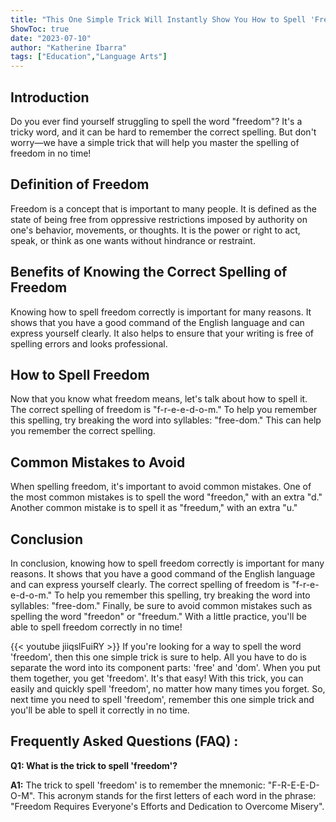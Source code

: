 ```yaml
---
title: "This One Simple Trick Will Instantly Show You How to Spell 'Freedom'!"
ShowToc: true 
date: "2023-07-10"
author: "Katherine Ibarra" 
tags: ["Education","Language Arts"]
---
```

## Introduction

Do you ever find yourself struggling to spell the word "freedom"? It's a tricky word, and it can be hard to remember the correct spelling. But don't worry—we have a simple trick that will help you master the spelling of freedom in no time! 

## Definition of Freedom 

Freedom is a concept that is important to many people. It is defined as the state of being free from oppressive restrictions imposed by authority on one's behavior, movements, or thoughts. It is the power or right to act, speak, or think as one wants without hindrance or restraint. 

## Benefits of Knowing the Correct Spelling of Freedom

Knowing how to spell freedom correctly is important for many reasons. It shows that you have a good command of the English language and can express yourself clearly. It also helps to ensure that your writing is free of spelling errors and looks professional. 

## How to Spell Freedom

Now that you know what freedom means, let's talk about how to spell it. The correct spelling of freedom is "f-r-e-e-d-o-m." To help you remember this spelling, try breaking the word into syllables: "free-dom." This can help you remember the correct spelling. 

## Common Mistakes to Avoid

When spelling freedom, it's important to avoid common mistakes. One of the most common mistakes is to spell the word "freedon," with an extra "d." Another common mistake is to spell it as "freedum," with an extra "u." 

## Conclusion

In conclusion, knowing how to spell freedom correctly is important for many reasons. It shows that you have a good command of the English language and can express yourself clearly. The correct spelling of freedom is "f-r-e-e-d-o-m." To help you remember this spelling, try breaking the word into syllables: "free-dom." Finally, be sure to avoid common mistakes such as spelling the word "freedon" or "freedum." With a little practice, you'll be able to spell freedom correctly in no time!

{{< youtube jiiqslFuiRY >}} 
If you're looking for a way to spell the word 'freedom', then this one simple trick is sure to help. All you have to do is separate the word into its component parts: 'free' and 'dom'. When you put them together, you get 'freedom'. It's that easy! With this trick, you can easily and quickly spell 'freedom', no matter how many times you forget. So, next time you need to spell 'freedom', remember this one simple trick and you'll be able to spell it correctly in no time.

## Frequently Asked Questions (FAQ) :
**Q1: What is the trick to spell 'freedom'?**

**A1:** The trick to spell 'freedom' is to remember the mnemonic: "F-R-E-E-D-O-M". This acronym stands for the first letters of each word in the phrase: "Freedom Requires Everyone's Efforts and Dedication to Overcome Misery".






